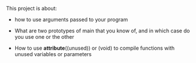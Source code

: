This project is about:
 - how to use arguments passed to your program

 - What are two prototypes of main that you know of, and in which case do you use one or the other

 - How to use __attribute__((unused)) or (void) to compile functions with unused variables or parameters
